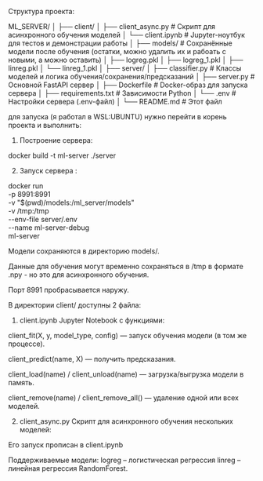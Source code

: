Структура проекта:

ML_SERVER/
│
├── client/
│   ├── client_async.py     # Скрипт для асинхронного обучения моделей
│   └── client.ipynb        # Jupyter-ноутбук для тестов и демонстрации работы
│
├── models/                 # Сохранённые модели после обучения (остатки, можно удалить их и рабоать с новыми, а можно оставить)
│   ├── logreg.pkl
│   ├── logreg_1.pkl
│   ├── linreg.pkl
│   └── linreg_1.pkl
│
├── server/
│   ├── classifier.py       # Классы моделей и логика обучения/сохранения/предсказаний
│   ├── server.py           # Основной FastAPI сервер
│   ├── Dockerfile          # Docker-образ для запуска сервера
│   ├── requirements.txt    # Зависимости Python
│   └── .env                # Настройки сервера (.env-файл)
│
└── README.md               # Этот файл


для запуска (я работал в WSL:UBUNTU) нужно перейти в корень проекта и выполнить:

1. Построение сервера:

docker build -t ml-server ./server

2. Запуск сервера :

docker run \
  -p 8991:8991 \
  -v "$(pwd)/models:/ml_server/models" \
  -v /tmp:/tmp \
  --env-file server/.env \
  --name ml-server-debug \
  ml-server

Модели сохраняются в директорию models/.

Данные для обучения могут временно сохраняться в /tmp в формате .npy - но это для асинхронного обучения.

Порт 8991 пробрасывается наружу.

В директории client/ доступны 2 файла:

1. client.ipynb
Jupyter Notebook с функциями:

client_fit(X, y, model_type, config) — запуск обучения модели (в том же процессе).

client_predict(name, X) — получить предсказания.

client_load(name) / client_unload(name) — загрузка/выгрузка модели в память.

client_remove(name) / client_remove_all() — удаление одной или всех моделей.

2. client_async.py
Скрипт для асинхронного обучения нескольких моделей:

Его запуск прописан в client.ipynb

Поддерживаемые модели:
logreg – логистическая регрессия
linreg – линейная регрессия
RandomForest.